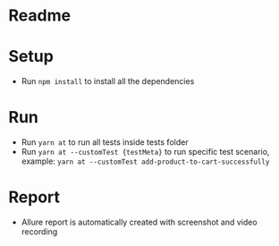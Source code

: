 # Readme

# Setup

- Run `npm install` to install all the dependencies

# Run

- Run `yarn at` to run all tests inside tests folder
- Run `yarn at --customTest {testMeta}` to run specific test scenario, example: `yarn at --customTest add-product-to-cart-successfully`

# Report

- Allure report is automatically created with screenshot and video recording
